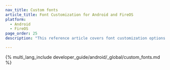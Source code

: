```yaml
---
nav_title: Custom fonts
article_title: Font Customization for Android and FireOS
platform: 
  - Android
  - FireOS
page_order: 25
description: "This reference article covers font customization options such as defining a font family and shows how to reference it throughout your Android or FireOS application."

---
```


{% multi_lang_include developer_guide/android/_global/custom_fonts.md %}
